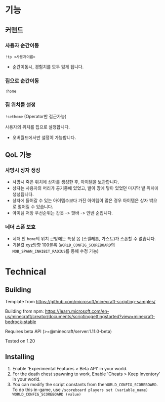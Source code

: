 # 기능
## 커맨드
### 사용자 순간이동
`!tp <사용자이름>`
- 순간이동시, 경험치를 모두 잃게 됩니다.

### 집으로 순간이동
`!home`

### 집 위치를 설정
`!sethome` (Operator만 접근가능)

사용자의 위치를 집으로 설정합니다.
- 오버월드에서만 설정이 가능합니다.

## QoL 기능

### 사망시 상자 생성
- 사망시 죽은 위치에 상자를 생성한 후, 아이템을 보관합니다.
- 상자는 사용자의 머리가 공기중에 있었고, 발이 땅에 닿아 있었던 마지막 발 위치에 생성됩니다.
- 상자에 들어갈 수 있는 아이템수보다 가진 아이템이 많은 경우 아이템은 상자 밖으로 떨어질 수 있습니다.
- 아이템 저장 우선순위는 갑옷 -> 핫바 -> 인벤 순입니다. 

### 네더 스폰 보호
- 네더 안 `home`의 위치 근방에는 특정 몹 (스켈레톤, 가스트)가 스폰할 수 없습니다.
- 기본값 xyz방향 100블록 (`WORLD_CONFIG_SCOREBOARD`의 `MOB_SPAWN_INHIBIT_RADIUS`를 통해 수정 가능)

# Technical
## Building
Template from https://github.com/microsoft/minecraft-scripting-samples/

Building from npm: https://learn.microsoft.com/en-us/minecraft/creator/documents/scriptinggettingstarted?view=minecraft-bedrock-stable

Requires beta API (>=@minecraft/server:1.11.0-beta)

Tested on 1.20
## Installing
1. Enable 'Experimental Features > Beta API' in your world.
2. For the death chest spawning to work, Enable 'Cheats > Keep Inventory' in your world.
3. You can modify the script constants from the `WORLD_CONFIG_SCOREBOARD`. To do this in-game, use `/scoreboard players set (variable_name) WORLD_CONFIG_SCOREBOARD (value)`
